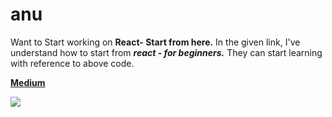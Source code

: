# anu
Want to Start working on **React- Start from here.**
In the given link, I've understand how to start from **_react - for beginners._** They can start learning with reference to above code.

[**Medium**](https://medium.com/@romedy65i/create-your-first-react-app-your-online-portfolio-and-deploying-3bc6fe2701d9)


[<img src="https://cdn-images-1.medium.com/max/1600/1*5ztbgEt4NqpVaxTc64C-XA.png"/>](https://medium.com/@romedy65i/create-your-first-react-app-your-online-portfolio-and-deploying-3bc6fe2701d9)


